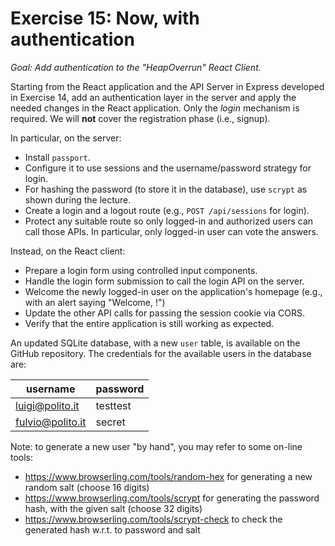 # Exercise 15: Now, with authentication

_Goal: Add authentication to the "HeapOverrun" React Client._

Starting from the React application and the API Server in Express developed in Exercise 14, add an authentication layer in the server and apply the needed changes in the React application. Only the _login_ mechanism is required. We will **not** cover the registration phase (i.e., signup).

In particular, on the server:
- Install `passport`.
- Configure it to use sessions and the username/password strategy for login.
- For hashing the password (to store it in the database), use `scrypt` as shown during the lecture.
- Create a login and a logout route (e.g., `POST /api/sessions` for login).
- Protect any suitable route so only logged-in and authorized users can call those APIs. In particular, only logged-in user can vote the answers.

Instead, on the React client:
- Prepare a login form using controlled input components.
- Handle the login form submission to call the login API on the server.
- Welcome the newly logged-in user on the application's homepage (e.g., with an alert saying "Welcome, <name>!")
- Update the other API calls for passing the session cookie via CORS.
- Verify that the entire application is still working as expected.

An updated SQLite database, with a new `user` table, is available on the GitHub repository. The credentials for the available users in the database are:

| username | password |
|----------|----------|
| luigi@polito.it | testtest |
| fulvio@polito.it | secret |

Note: to generate a new user "by hand", you may refer to some on-line tools:
- https://www.browserling.com/tools/random-hex for generating a new random salt (choose 16 digits)
- https://www.browserling.com/tools/scrypt for generating the password hash, with the given salt (choose 32 digits)
- https://www.browserling.com/tools/scrypt-check to check the generated hash w.r.t. to password and salt